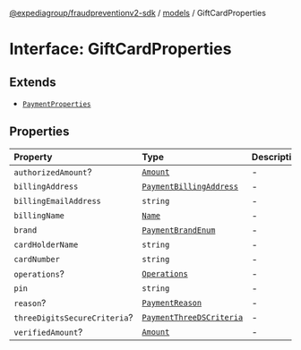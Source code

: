 [@expediagroup/fraudpreventionv2-sdk](../../index.md) / [models](../index.md) / GiftCardProperties

# Interface: GiftCardProperties

## Extends

- [`PaymentProperties`](PaymentProperties.md)

## Properties

| Property | Type | Description | Inheritance | Source |
| :------ | :------ | :------ | :------ | :------ |
| `authorizedAmount`? | [`Amount`](../classes/Amount.md) | - | [`PaymentProperties`](PaymentProperties.md).`authorizedAmount` | models/Payment.ts:160 |
| `billingAddress` | [`PaymentBillingAddress`](../classes/PaymentBillingAddress.md) | - | [`PaymentProperties`](PaymentProperties.md).`billingAddress` | models/Payment.ts:158 |
| `billingEmailAddress` | `string` | - | [`PaymentProperties`](PaymentProperties.md).`billingEmailAddress` | models/Payment.ts:159 |
| `billingName` | [`Name`](../classes/Name.md) | - | [`PaymentProperties`](PaymentProperties.md).`billingName` | models/Payment.ts:157 |
| `brand` | [`PaymentBrandEnum`](../type-aliases/PaymentBrandEnum.md) | - | [`PaymentProperties`](PaymentProperties.md).`brand` | models/Payment.ts:155 |
| `cardHolderName` | `string` | - | - | models/GiftCard.ts:66 |
| `cardNumber` | `string` | - | - | models/GiftCard.ts:65 |
| `operations`? | [`Operations`](../classes/Operations.md) | - | [`PaymentProperties`](PaymentProperties.md).`operations` | models/Payment.ts:163 |
| `pin` | `string` | - | - | models/GiftCard.ts:67 |
| `reason`? | [`PaymentReason`](../type-aliases/PaymentReason.md) | - | [`PaymentProperties`](PaymentProperties.md).`reason` | models/Payment.ts:156 |
| `threeDigitsSecureCriteria`? | [`PaymentThreeDSCriteria`](../classes/PaymentThreeDSCriteria.md) | - | [`PaymentProperties`](PaymentProperties.md).`threeDigitsSecureCriteria` | models/Payment.ts:162 |
| `verifiedAmount`? | [`Amount`](../classes/Amount.md) | - | [`PaymentProperties`](PaymentProperties.md).`verifiedAmount` | models/Payment.ts:161 |
